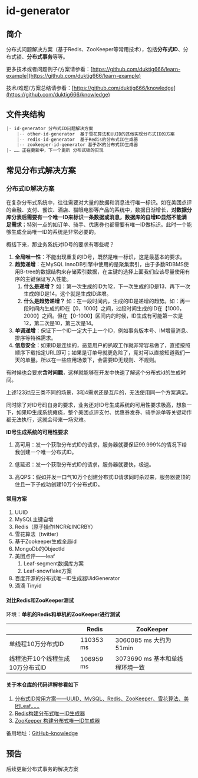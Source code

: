 # id-generator
## 简介

分布式问题解决方案（基于Redis、ZooKeeper等常用技术），包括**分布式ID**、分布式锁、**分布式事务**等等。

更多技术或者问题例子/方案请参看：[https://github.com/duktig666/learn-example](https://github.com/duktig666/learn-example)

技术/难题/方案总结请参看：[https://github.com/duktig666/knowledge](https://github.com/duktig666/knowledge)

## 文件夹结构

```java
|- id-generator	分布式ID问题解决方案
    |-- other-id-generator	基于雪花算法和UUID的其他实现分布式ID的方案
    |-- redis-id-generator	基于Redis的分布式ID生成器
    |-- zookeeper-id-generator 基于ZK的分布式ID生成器
|- …… 正在更新中，下一个更新 分布式锁的实现
```

## 常见分布式解决方案

### 分布式ID解决方案

在复杂分布式系统中，往往需要对大量的数据和消息进行唯一标识。如在美团点评的金融、支付、餐饮、酒店、猫眼电影等产品的系统中，数据日渐增长，**对数据分库分表后需要有一个唯一ID来标识一条数据或消息，数据库的自增ID显然不能满足需求**；特别一点的如订单、骑手、优惠券也都需要有唯一ID做标识。此时一个能够生成全局唯一ID的系统是非常必要的。

概括下来，那业务系统对ID号的要求有哪些呢？

1. **全局唯一性**：不能出现重复的ID号，既然是唯一标识，这是最基本的要求。
2. **趋势递增**：在MySQL InnoDB引擎中使用的是聚集索引，由于多数RDBMS使用B-tree的数据结构来存储索引数据，在主键的选择上面我们应该尽量使用有序的主键保证写入性能。
   1. **什么是递增？** 如：第一次生成的ID为12，下一次生成的ID是13，再下一次生成的ID是14。这个就是生成ID递增。
   2. **什么是趋势递增？** 如：在一段时间内，生成的ID是递增的趋势。如：再一段时间内生成的ID在【0，1000】之间，过段时间生成的ID在【1000，2000】之间。但在【0-1000】区间内的时候，ID生成有可能第一次是12，第二次是10，第三次是14。
3. **单调递增**：保证下一个ID一定大于上一个ID，例如事务版本号、IM增量消息、排序等特殊需求。
4. **信息安全**：如果ID是连续的，恶意用户的扒取工作就非常容易做了，直接按照顺序下载指定URL即可；如果是订单号就更危险了，竞对可以直接知道我们一天的单量。所以在一些应用场景下，会需要ID无规则、不规则。

有时候也会要求**含时间戳**，这样就能够在开发中快速了解这个分布式id的生成时间。

上述123对应三类不同的场景，3和4需求还是互斥的，无法使用同一个方案满足。

同时除了对ID号码自身的要求，业务还对ID号生成系统的可用性要求极高，想象一下，如果ID生成系统瘫痪，整个美团点评支付、优惠券发券、骑手派单等关键动作都无法执行，这就会带来一场灾难。

**ID号生成系统的可用性要求**

1. 高可用：发一个获取分布式ID的请求，服务器就要保证99.999%的情况下给我创建一个唯一分布式ID。

2. 低延迟：发一个获取分布式ID的请求，服务器就要快，极速。

3. 高QPS：假如并发一口气10万个创建分布式ID请求同时杀过来，服务器要顶的住且一下子成功创建10万个分布式ID。

#### 常用方案

1. UUID
2. MySQL主键自增
3. Redis（原子操作INCR和INCRBY）
4. 雪花算法（twitter）
5. 基于Zookeeper生成全局id
6. MongoDb的ObjectId
7. 美团点评——leaf
   1. Leaf-segment数据库方案
   2. Leaf-snowflake方案
8. 百度开源的分布式唯一ID生成器UidGenerator
9. 滴滴 Tinyid

#### 对比Redis和ZooKeeper测试

环境：**单机的Redis和单机的ZooKeeper进行测试**

|                                  | Redis     | ZooKeeper                        |
| -------------------------------- | --------- | -------------------------------- |
| 单线程10万分布式ID               | 110353 ms | 3060085 ms  大约为 51min         |
| 线程池开10个线程生成10万分布式ID | 106959 ms | 3073690 ms  基本和单线程环境一致 |

#### 关于本仓库的代码详解参看如下

1. [分布式ID常用方案——UUID、MySQL、Redis、ZooKeeper、雪花算法、美团Leaf……](https://duktig.cn/archives/85/)
2. [Redis构建分布式唯一ID生成器](https://duktig.cn/archives/88/)
3. [ZooKeeper 构建分布式唯一ID生成器](https://duktig.cn/archives/90/)

备用地址：[GitHub-knowledge](https://github.com/duktig666/knowledge/tree/main/%E5%88%86%E5%B8%83%E5%BC%8F%26%E5%BE%AE%E6%9C%8D%E5%8A%A1/%E5%88%86%E5%B8%83%E5%BC%8FID)

## 预告

后续更新分布式事务的解决方案

